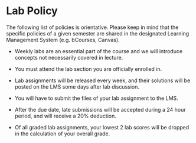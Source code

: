 # Lab Policy

The following list of policies is orientative. Please keep in mind that the specific policies of a given semester are shared in the designated Learning Management System (e.g. bCourses, Canvas).

- Weekly labs are an essential part of the course and we will introduce concepts not necessarily covered in lecture.

- You must attend the lab section you are officially enrolled in.

- Lab assignments will be released every week, and their solutions will be posted on the LMS some days after lab discussion.

- You will have to submit the files of your lab assignment to the LMS.

- After the due date, late submissions will be accepted during a 24 hour period, and will receive a 20% deduction.

- Of all graded lab assignments, your lowest 2 lab scores will be dropped in the calculation of your overall grade.

